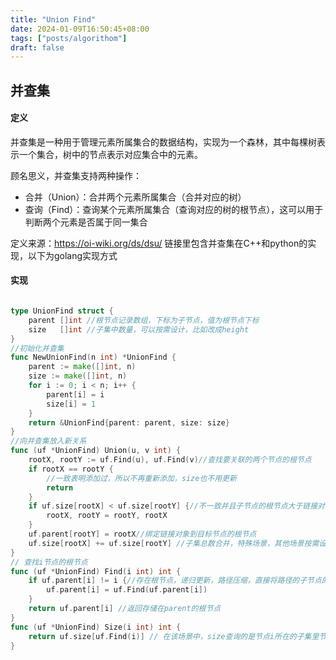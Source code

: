 ```yaml
---
title: "Union Find"
date: 2024-01-09T16:50:45+08:00
tags: ["posts/algorithom"]
draft: false
---
```


## 并查集

#### 定义

并查集是一种用于管理元素所属集合的数据结构，实现为一个森林，其中每棵树表示一个集合，树中的节点表示对应集合中的元素。

顾名思义，并查集支持两种操作：

- 合并（Union）：合并两个元素所属集合（合并对应的树）
- 查询（Find）：查询某个元素所属集合（查询对应的树的根节点），这可以用于判断两个元素是否属于同一集合

定义来源：https://oi-wiki.org/ds/dsu/ 链接里包含并查集在C++和python的实现，以下为golang实现方式

#### 实现

```go

type UnionFind struct {
	parent []int //根节点记录数组，下标为子节点，值为根节点下标
	size   []int //子集中数量，可以按需设计，比如改成height
}
//初始化并查集
func NewUnionFind(n int) *UnionFind {
	parent := make([]int, n)
	size := make([]int, n)
	for i := 0; i < n; i++ {
		parent[i] = i
		size[i] = 1
	}
	return &UnionFind{parent: parent, size: size}
}
//向并查集放入新关系
func (uf *UnionFind) Union(u, v int) {
	rootX, rootY := uf.Find(u), uf.Find(v)//查找要关联的两个节点的根节点
	if rootX == rootY {
		//一致表明添加过，所以不再重新添加，size也不用更新
		return
	}
	if uf.size[rootX] < uf.size[rootY] {//不一致并且子节点的根节点大于链接对象根节点的，将该节点的根节点作为共同的根节点，切换关系
		rootX, rootY = rootY, rootX
	}
	uf.parent[rootY] = rootX//绑定链接对象到目标节点的根节点
	uf.size[rootX] += uf.size[rootY] //子集总数合并，特殊场景，其他场景按需设计
}
// 查找i节点的根节点
func (uf *UnionFind) Find(i int) int {
	if uf.parent[i] != i {//存在根节点，递归更新，路径压缩，直接将路径的子节点的父节点指向根节点
		uf.parent[i] = uf.Find(uf.parent[i])
	}
	return uf.parent[i] //返回存储在parent的根节点
}
func (uf *UnionFind) Size(i int) int {
	return uf.size[uf.Find(i)] // 在该场景中，size查询的是节点i所在的子集里节点的总数
}
```
